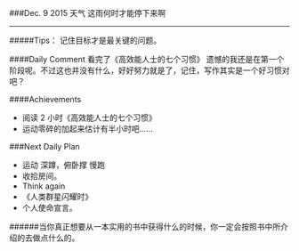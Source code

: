 ###Dec. 9 2015 天气 这雨何时才能停下来啊
***
#####Tips：
记住目标才是最关键的问题。

####Daily Comment
看完了《高效能人士的七个习惯》
遗憾的我还是在第一个阶段呢。不过这也并没有什么，好好努力就是了，记住，写作其实是一个好习惯对吧？

####Achievements
+ 阅读 2 小时《高效能人士的七个习惯》
+ 运动零碎的加起来估计有半小时吧……

###Next Daily Plan
+ 运动 深蹲，俯卧撑 慢跑
+ 收拾房间。
+ Think again
+ 《人类群星闪耀时》
+ 个人使命宣言。

######当你真正想要从一本实用的书中获得什么的时候，你一定会按照书中所介绍的去做点什么的。